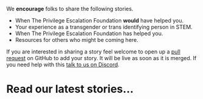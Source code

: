 We **encourage** folks to share the following stories.

 - When The Privilege Escalation Foundation **would** have helped you.
 - Your experience as a transgender or trans identifying person in STEM.
 - When The Privilege Escalation Foundation has helped you.
 - Resources for others who might be coming here.

If you are interested in sharing a story feel welcome to open up a [pull request](https://github.com/privilegeescalation/.org/tree/main/content/stories) on GitHub to add your story. It will be live as soon as it is merged. If you need help with this [talk to us on Discord](https://discord.gg/bnnpg6rqaJ).

# Read our latest stories...